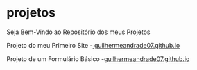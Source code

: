 # projetos
Seja Bem-Vindo ao Repositório dos meus Projetos

Projeto do meu Primeiro Site
-<a href="https://guilhermeandrade07.github.io/projetos/site-gui/index.html">
guilhermeandrade07.github.io</a>

Projeto de um Formulário Básico
-<a href="https://guilhermeandrade07.github.io/projetos/formul%C3%A1rio/index.html">guilhermeandrade07.github.io</a>